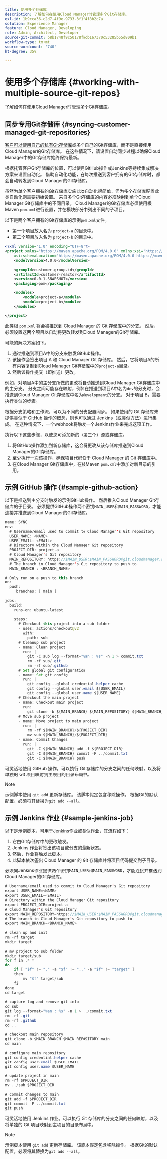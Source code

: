 ```yaml
---
title: 使用多个存储库
description: 了解如何在使用Cloud Manager时管理多个Git存储库。
exl-id: 1b9cca36-c2d7-4f9e-9733-3f1f4f8b2c7a
solution: Experience Manager
feature: Cloud Manager, Developing
role: Admin, Architect, Developer
source-git-commit: b8b1748f9c50178fbcb167370c53285b55d809b1
workflow-type: tm+mt
source-wordcount: '740'
ht-degree: 35%

---
```


# 使用多个存储库 {#working-with-multiple-source-git-repos}

了解如何在使用Cloud Manager时管理多个Git存储库。

## 同步专用Git存储库 {#syncing-customer-managed-git-repositories}

[客户可以使用自己的私有Git存储库](integrating-with-git.md)或多个自己的Git存储库，而不是直接使用Cloud Manager的Git存储库。 在这些情况下，请设置自动同步过程以确保Cloud Manager中的Git存储库始终保持最新。

根据托管客户Git存储库的位置，可以使用GitHub操作或Jenkins等持续集成解决方案来设置自动化。 借助自动化功能，在每次推送到客户拥有的Git存储库时，都会自动转发到Cloud Manager的Git存储库。

虽然为单个客户拥有的Git存储库实施此类自动化很简单，但为多个存储库配置此类自动化则需要初始设置。 来自多个Git存储库的内容必须映射到单个Cloud Manager Git存储库中的不同目录。 Cloud Manager的Git存储库必须使用根Maven `pom.xml`进行设置，并在模块部分中列出不同的子项目。

以下是两个客户拥有的Git存储库的示例`pom.xml`文件。

* 第一个项目放入名为 `project-a` 的目录中。
* 第二个项目放入名为 `project-b` 的目录中。

```xml
<?xml version="1.0" encoding="UTF-8"?>
<project xmlns="https://maven.apache.org/POM/4.0.0" xmlns:xsi="https://www.w3.org/2001/XMLSchema-instance"
    xsi:schemaLocation="https://maven.apache.org/POM/4.0.0 https://maven.apache.org/maven-v4_0_0.xsd">
    <modelVersion>4.0.0</modelVersion>
  
    <groupId>customer.group.id</groupId>
    <artifactId>customer-reactor</artifactId>
    <version>0.0.1-SNAPSHOT</version>
    <packaging>pom</packaging>
  
    <modules>
        <module>project-a</module>
        <module>project-b</module>
    </modules>
  
</project>
```

此类根 `pom.xml` 将会被推送到 Cloud Manager 的 Git 存储库中的分支。 然后，必须设置这两个项目以自动将更改转发到Cloud Manager的Git存储库。

可能的解决方案如下。

1. 通过推送到项目A中的分支来触发GitHub操作。
1. 该操作会签出项目 A 和 Cloud Manager Git 存储库。 然后，它将项目A的所有内容复制到Cloud Manager Git存储库中的`project-a`目录。
1. 然后该操作提交（即推送）更改。

例如，对项目A中的主分支所做的更改将自动推送到Cloud Manager Git存储库中的主分支。 分支之间可能存在映射，例如在推送到项目A中名为`dev`的分支时，会推送到Cloud Manager Git存储库中名为`development`的分支。 对于项目 B，需要执行类似的步骤。

根据分支策略和工作流，可以为不同的分支配置同步。 如果使用的 Git 存储库未提供类似于 GitHub 操作的概念，则也可以通过 Jenkins（或类似方法）进行集成。 在这种情况下，一个webhook将触发一个Jenkins作业来完成这项工作。

执行以下这些步骤，以使您可添加新的（第三个）源或存储库。

1. 将GitHub操作添加到新存储库，这会将更改从该存储库推送到Cloud Manager的Git存储库。
1. 至少执行一次该操作，确保项目代码位于 Cloud Manager 的 Git 存储库中。
1. 在Cloud Manager Git存储库中，在根Maven `pom.xml`中添加对新目录的引用。



## 示例 GitHub 操作 {#sample-github-action}

以下是推送到主分支时触发的示例GitHub操作。 然后推入Cloud Manager Git存储库的子目录。 必须提供GitHub操作两个密钥`MAIN_USER`和`MAIN_PASSWORD`，才能连接并推送到Cloud Manager的Git存储库。

```java
name: SYNC
env:
  # Username/email used to commit to Cloud Manager's Git repository
  USER_NAME: <NAME>
  USER_EMAIL: <EMAIL>
  # Directory within the Cloud Manager Git repository
  PROJECT_DIR: project-a
  # Cloud Manager's Git repository
  MAIN_REPOSITORY: https://$MAIN_USER:$MAIN_PASSWORD@git.cloudmanager.adobe.com/<PATH>
  # The branch in Cloud Manager's Git repository to push to
  MAIN_BRANCH : <BRANCH_NAME>
 
# Only run on a push to this branch
on:
  push:
     branches: [ main ]
 
jobs:
  build:
    runs-on: ubuntu-latest
 
    steps:
      # Checkout this project into a sub folder
      - uses: actions/checkout@v2
        with:
          path: sub
      # Cleanup sub project
      - name: Clean project
        run: |
          git -C sub log --format="%an : %s" -n 1 > commit.txt
          rm -rf sub/.git
          rm -rf sub/.github
      # Set global git configuration
      - name: Set git config
        run: |
          git config --global credential.helper cache
          git config --global user.email ${USER_EMAIL}
          git config --global user.name ${USER_NAME}
      # Checkout the main project
      - name: Checkout main project
        run:
          git clone -b ${MAIN_BRANCH} ${MAIN_REPOSITORY} ${MAIN_BRANCH} 
      # Move sub project
      - name: Move project to main project
        run: |
          rm -rf ${MAIN_BRANCH}/${PROJECT_DIR} 
          mv sub ${MAIN_BRANCH}/${PROJECT_DIR}
      - name: Commit Changes
        run: |
          git -C ${MAIN_BRANCH} add -f ${PROJECT_DIR}
          git -C ${MAIN_BRANCH} commit -F ../commit.txt
          git -C ${MAIN_BRANCH} push
```

可灵活地使用 GitHub 操作。可以执行 Git 存储库的分支之间的任何映射，以及将单独的 Git 项目映射到主项目的目录布局中。

>[!NOTE]
>
>示例脚本使用 `git add` 更新存储库。 该脚本假定包含移除操作。 根据Git的默认配置，必须将其替换为`git add --all`。

## 示例 Jenkins 作业 {#sample-jenkins-job}

以下是示例脚本，可用于Jenkins作业或类似作业，其流程如下：

1. 它由Git存储库中的更改触发。
1. Jenkins 作业将签出该项目或分支的最新状态。
1. 然后，作业将触发此脚本。
1. 此脚本依次签出 Cloud Manager 的 Git 存储库并将项目代码提交到子目录。

必须向Jenkins作业提供两个密钥`MAIN_USER`和`MAIN_PASSWORD`，才能连接并推送到Cloud Manager的Git存储库。

```java
# Username/email used to commit to Cloud Manager's Git repository
export USER_NAME=<NAME>
export USER_EMAIL=<EMAIL>
# Directory within the Cloud Manager Git repository
export PROJECT_DIR=project-a
# Cloud Manager's Git repository
export MAIN_REPOSITORY=https://$MAIN_USER:$MAIN_PASSWORD@git.cloudmanager.adobe.com/<PATH>
# The branch in Cloud Manager's Git repository to push to
export MAIN_BRANCH=<BRANCH_NAME>
 
# clean up and init
rm -rf target
mkdir target
 
# mv project to sub folder
mkdir target/sub
for f in .* *
do
    if [ "$f" != "." -a "$f" != ".." -a "$f" != "target" ]
    then
        mv "$f" target/sub
    fi
done
cd target
 
# capture log and remove git info
cd sub
git log --format="%an : %s" -n 1 > ../commit.txt
rm -rf .git
rm -rf .github
cd ..
 
# checkout main repository
git clone -b $MAIN_BRANCH $MAIN_REPOSITORY main
cd main
 
# configure main repository
git config credential.helper cache
git config user.email $USER_EMAIL
git config user.name $USER_NAME
 
# update project in main
rm -rf $PROJECT_DIR
mv ../sub $PROJECT_DIR
 
# commit changes to main
git add -f $PROJECT_DIR
git commit -F ../commit.txt
git push
```

可灵活地使用 Jenkins 作业。可以执行 Git 存储库的分支之间的任何映射，以及将单独的 Git 项目映射到主项目的目录布局中。

>[!NOTE]
>
>示例脚本使用 `git add` 更新存储库。 该脚本假定包含移除操作。 根据Git的默认配置，必须将其替换为`git add --all`。
